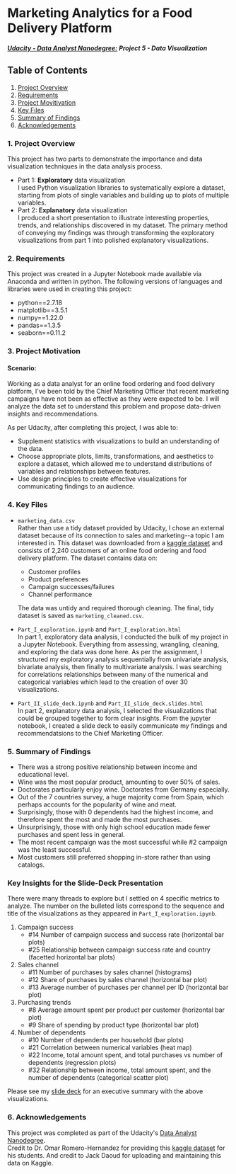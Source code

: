 # Marketing Analytics for a Food Delivery Platform
#### [_Udacity - Data Analyst Nanodegree:_](https://www.udacity.com/course/data-analyst-nanodegree--nd002) _Project 5 - Data Visualization_
## Table of Contents

1. [Project Overview](#project)
2. [Requirements](#requirements)
3. [Project Movitivation](#motivation)
4. [Key Files](#files)
5. [Summary of Findings](#summary)
6. [Acknowledgements](#acknowledgements)

### 1. Project Overview<a id="project"></a>
This project has two parts to demonstrate the importance and data visualization techniques in the data analysis process.

- Part 1: **Exploratory** data visualization\
    I used Python visualization libraries to systematically explore a dataset, starting from plots of single variables and building up to plots of multiple variables.
- Part 2: **Explanatory** data visualization\
    I produced a short presentation to illustrate interesting properties, trends, and relationships discovered in my dataset. The primary method of conveying my findings was through transforming the exploratory visualizations from part 1 into polished explanatory visualizations.

### 2. Requirements<a id="requirements"></a>
This project was created in a Jupyter Notebook made available via Anaconda and written in python. 
The following versions of languages and libraries were used in creating this project:
- python==2.7.18
- matplotlib==3.5.1
- numpy==1.22.0
- pandas==1.3.5
- seaborn==0.11.2

### 3. Project Motivation<a id="motivation"></a>

#### Scenario:
Working as a data analyst for an online food ordering and food delivery platform, I've been told by the Chief Marketing Officer that recent marketing campaigns have not been as effective as they were expected to be. I will analyze the data set to understand this problem and propose data-driven insights and recommendations.

As per Udacity, after completing this project, I was able to:
- Supplement statistics with visualizations to build an understanding of the data.
- Choose appropriate plots, limits, transformations, and aesthetics to explore a dataset, which allowed me to understand distributions of variables and relationships between features.
- Use design principles to create effective visualizations for communicating findings to an audience.

### 4. Key Files<a id="files"></a>
- `marketing_data.csv`\
Rather than use a tidy dataset provided by Udacity, I chose an external dataset because of its connection to sales and marketing--a topic I am interested in. This dataset was downloaded from a [kaggle dataset](https://www.kaggle.com/jackdaoud/marketing-data) and consists of 2,240 customers of an online food ordering and food delivery platform. The dataset contains data on:
    - Customer profiles
    - Product preferences
    - Campaign successes/failures
    - Channel performance
    
    The data was untidy and required thorough cleaning. The final, tidy dataset is saved as `marketing_cleaned.csv`.

- `Part_I_exploration.ipynb` and `Part_I_exploration.html`\
In part 1, exploratory data analysis, I conducted the bulk of my project in a Jupyter Notebook. Everything from assessing, wrangling, cleaning, and exploring the data was done here. As per the assignment, I structured my exploratory analysis sequentially from univariate analysis, bivariate analysis, then finally to multivariate analysis. I was searching for correlations relationships between many of the numerical and categorical variables which lead to the creation of over 30 visualizations. 

- `Part_II_slide_deck.ipynb` and `Part_II_slide_deck.slides.html`\
In part 2, explanatory data analysis, I selected the visualizations that could be grouped together to form clear insights. From the jupyter notebook, I created a slide deck to easily communicate my findings and recommendatsions to the Chief Marketing Officer. 

### 5. Summary of Findings<a id="summary"></a>

- There was a strong positive relationship between income and educational level.
- Wine was the most popular product, amounting to over 50% of sales. 
- Doctorates particularly enjoy wine. Doctorates from Germany especially. 
- Out of the 7 countries survey, a huge majority come from Spain, which perhaps accounts for the popularity of wine and meat.
- Surprisingly, those with 0 dependents had the highest income, and therefore spent the most and made the most purchases.
- Unsurprisingly, those with only high school education made fewer purchases and spent less in general.
- The most recent campaign was the most successful while #2 campaign was the least successful.
- Most customers still preferred shopping in-store rather than using catalogs.

### Key Insights for the Slide-Deck Presentation

There were many threads to explore but I settled on 4 specific metrics to analyze. The number on the bulleted lists correspond to the sequence and title of the visualizations as they appeared in `Part_I_exploration.ipynb`.

1. Campaign success
    - #14 Number of campaign success and success rate (horizontal bar plots)
    - #25 Relationship between campaign success rate and country (facetted horizontal bar plots)
2. Sales channel
    - #11 Number of purchases by sales channel (histograms)
    - #12 Share of purchases by sales channel (horizontal bar plot)
    - #13 Average number of purchases per channel per ID (horizontal bar plot)
3. Purchasing trends
    - #8 Average amount spent per product per customer (horizontal bar plot)
    - #9 Share of spending by product type (horizontal bar plot)
4.  Number of dependents
    - #10 Number of dependents per household (bar plots)
    - #21 Correlation between numerical variables (heat map)
    - #22 Income, total amount spent, and total purchases vs number of dependents (regression plots)
    - #32 Relationship between income, total amount spent, and the number of dependents (categorical scatter plot)

Please see my [slide deck](https://github.com/keenan-cooper/Marketing-Analytics-for-a-Food-Delivery-Platform/blob/main/Part_II_slide_deck.slides.html) for an executive summary with the above visualizations.

### 6. Acknowledgements<a id="acknowledgements"></a>
This project was completed as part of the Udacity's [Data Analyst Nanodegree](https://github.com/keenan-cooper/WeRateDogs-Twitter-Data-from-2015-to-2017/files/7847764/nd002-syllabus_2018-June_v9.pdf).\
Credit to Dr. Omar Romero-Hernandez for providing this [kaggle dataset](https://www.kaggle.com/jackdaoud/marketing-data) for his students. And credit to Jack Daoud for uploading and maintaining this data on Kaggle.

